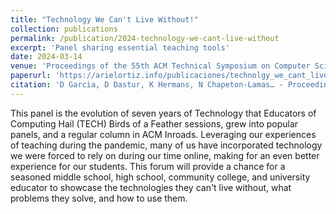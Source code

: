 ```yaml
---
title: "Technology We Can't Live Without!"
collection: publications
permalink: /publication/2024-technology-we-cant-live-without
excerpt: 'Panel sharing essential teaching tools'
date: 2024-03-14
venue: 'Proceedings of the 55th ACM Technical Symposium on Computer Science Education V. 2'
paperurl: 'https://arielortiz.info/publicaciones/technolgy_we_cant_live_without.pdf'
citation: 'D Garcia, D Dastur, K Hermans, N Chapeton-Lamas… - Proceedings of the 55th ACM Technical Symposium on …, 2024'
---
```


This panel is the evolution of seven years of Technology that Educators of Computing Hail (TECH) Birds of a Feather sessions, grew into popular panels, and a regular column in ACM Inroads. Leveraging our experiences of teaching during the pandemic, many of us have incorporated technology we were forced to rely on during our time online, making for an even better experience for our students. This forum will provide a chance for a seasoned middle school, high school, community college, and university educator to showcase the technologies they can't live without, what problems they solve, and how to use them.
